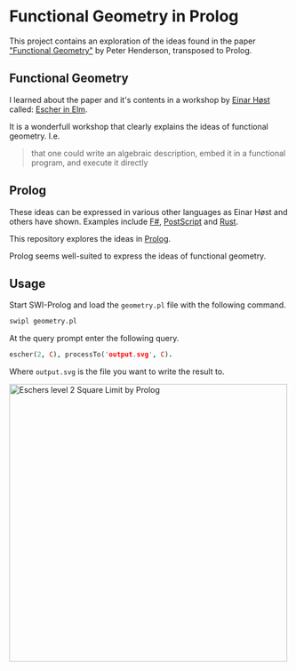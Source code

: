 # Functional Geometry in Prolog
This project contains an exploration of the ideas found in the paper ["Functional Geometry"][henderson] by Peter Henderson, transposed to Prolog.

## Functional Geometry
I learned about the paper and it's contents in a workshop by [Einar Høst][host] called: [Escher in Elm][escher-in-elm].

It is a wonderfull workshop that clearly explains the ideas of functional geometry. I.e.

> that one could write an algebraic description, embed it in a functional program, and execute it directly

## Prolog
These ideas can be expressed in various other languages as Einar Høst and others have shown. Examples include [F#][f#], [PostScript][postscript] and [Rust][rust].

This repository explores the ideas in [Prolog][swi-prolog].

Prolog seems well-suited to express the ideas of functional geometry.

## Usage
Start SWI-Prolog and load the `geometry.pl` file with the following command.

```sh
swipl geometry.pl
```

At the query prompt enter the following query.

```prolog
escher(2, C), processTo('output.svg', C).
```

Where `output.svg` is the file you want to write the result to.

<img alt="Eschers level 2 Square Limit by Prolog" width="500px" src="http://fifth-postulate.nl/functional-geometry-in-prolog/image/escher2.svg">

[henderson]: https://eprints.soton.ac.uk/257577/1/funcgeo2.pdf
[host]: https://twitter.com/einarwh
[escher-in-elm]: https://github.com/einarwh/escher-workshop
[postscript]: https://www.lambdadays.org/lambdadays2020/einar-host
[f#]: https://www.lambdadays.org/lambdadays2018/einar-host
[rust]: https://github.com/fifth-postulate/esche.rs
[swi-prolog]: https://www.swi-prolog.org/

